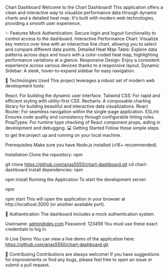 Chart Dashboard
Welcome to the Chart Dashboard! This application offers a clean and interactive way to visualize performance data through dynamic charts and a detailed heat map. It's built with modern web technologies, providing a smooth user experience.

✨ Features
Mock Authentication: Secure login and logout functionality to control access to the dashboard.
Interactive Performance Chart: Visualize key metrics over time with an interactive line chart, allowing you to select and compare different data points.
Detailed Heat Map Table: Explore data patterns across days and hours with a color-coded heat map, highlighting performance variations at a glance.
Responsive Design: Enjoy a consistent experience across various devices thanks to a responsive layout.
Dynamic Sidebar: A sleek, hover-to-expand sidebar for easy navigation.

🚀 Technologies Used
This project leverages a robust set of modern web development tools:

React: For building the dynamic user interface.
Tailwind CSS: For rapid and efficient styling with utility-first CSS.
Recharts: A composable charting library for building beautiful and interactive data visualizations.
React Router: For seamless navigation within the single-page application.
ESLint: Ensures code quality and consistency through configurable linting rules.
PropTypes: For runtime type checking of React component props, aiding in development and debugging.
💻 Getting Started
Follow these simple steps to get the project up and running on your local machine.

Prerequisites
Make sure you have Node.js installed (v16+ recommended).

Installation
Clone the repository:
npm

git clone https://github.com/anas5550/chart-dashboard.git
cd chart-dashboard
Install dependencies:
npm

npm install
Running the Application
To start the development server:

npm

npm start
This will open the application in your browser at http://localhost:3000 (or another available port).

🔑 Authentication
The dashboard includes a mock authentication system.

Username: admin@dev.com
Password: 123456
You must use these exact credentials to log in.

🌐 Live Demo
You can view a live demo of the application here:
https://github.com/anas5550/chart-dashboard.git

🤝 Contributing
Contributions are always welcome! If you have suggestions for improvements or find any bugs, please feel free to open an issue or submit a pull request.
